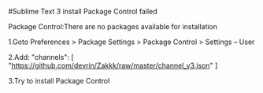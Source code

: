 
#Sublime Text 3 install Package Control failed

Package Control:There are no packages available for installation


1.Goto Preferences > Package Settings > Package Control > Settings – User

2.Add:
  "channels":
	[
		"https://github.com/devrin/Zakkk/raw/master/channel_v3.json"
	]

3.Try to install Package Control
